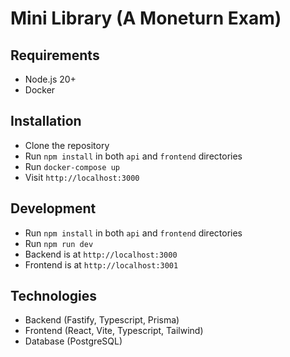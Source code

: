 # Mini Library (A Moneturn Exam)

## Requirements

- Node.js 20+
- Docker

## Installation

- Clone the repository
- Run `npm install` in both `api` and `frontend` directories
- Run `docker-compose up`
- Visit `http://localhost:3000`


## Development

- Run `npm install` in both `api` and `frontend` directories
- Run `npm run dev`
- Backend is at `http://localhost:3000`
- Frontend is at `http://localhost:3001`

## Technologies

- Backend (Fastify, Typescript, Prisma)
- Frontend (React, Vite, Typescript, Tailwind)
- Database (PostgreSQL)
